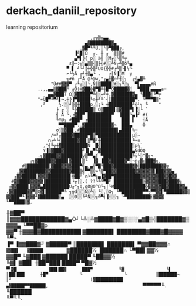 # derkach_daniil_repository
learning repositorium

                                    ,╓╦▒╦▄▄,                                  
                                  ▄▓████████▓▄                                  
                                .▓█▀╙╙Ü.│└╠▀███╔,                               
                              ▐╝█║Ω  ╓. ╫ ╓ `▒║▒#                             
                              ▄▀▌╠{ p░ à╣ ░M╓░└▒╙╤                            
                            ε╠─:╗░▄▒▒┤▒├╡#░░╩Ñ┌╩▒δ╙▄                            
                           ▀ ▌ ╛└┘╠╪╬▒╜ÜÖ{╬╬#╒╩▒└▌¼└                            
                           ⌐└½Å ╓╛┼▒▄└ .   ╒║Ñ▐░M  y                            
                           ╗#ñ ┌╜Å @╘@w,"╓▄╫▓∩╝╫░┐  ╓╡▄▓╩                       
                     "Ü##▓▓▓▀ ┌╙╓░║└,Ñ║▒████░#░╖╙░╖  ▀▌▄▄▄▄#Ñ                   
                ..,,▄▄▒▓███╙ ╓Ö(╪▓██╬▓▀█╩╫█▀Ö█████▓░  ▀███▌▄▄▄▄a─               
                    ▄▄▓███T Ω░▓█████▀╩╣░=╝╪,▓███████▓▄ ╙███╣╚▀╤                 
                "=Ü█▀╚▀╜▌¬.┼╠▐▀█████╙∩╫╜╚`┤║█████████▀. ╙▀▀▀█▒*                 
                 ,╜     ½.░░╝╠▒╫████p,░¡╘ ╪█████████╜╡┘╕ ╙    "                 
                       ╞ ╓ ░ ╙╠██████▒ Q▒████▌▒▓███▀▌▐░└ `                      
                       ╢ Å └,╒▓██▀ █████████▀  ▐███└▄▐╜ #(                      
                       ╚Y@╖ #███▀ ╒█████████    ███ ▌   ┤Å                      
                        ▀▀████▀..▓██████████▓¬  ███▄    Ö                       
                       σ░▒▓██▌,#██████████████▌▄███▌%─                          
                     /═╜╓████▓█████▀█▒▀████████████▌µ░~                         
                    ∩┌╧└╡██████▓██▌▒▀▓┘╫███████████▌╚¬≡                         
                  ,"╡╚╦╪▓██████████Ñ  █╣████████████░µ¼`                        
                  Y▐▒▓███▓███████╝▐▌▄▀╙▓████████████▄ÑdÖQ                       
                .╗▓████▓▓████████y▒▀▀▄ƒ ▀███████████╚ÿ└░^▓╗¬                    
             ╓╗▓█████▓▓████▌▓███▌▒└  ▐▓ ▐██▓█████▓▀░¬p╓▓╗███▓╗,                 
          #▒████████▌▓███▓▓▓▓███▀╣▄,▄╣▀█╙███▓███████▓▓╣████████▓▓╦              
        .▓▓████████▓▓███████▓███▒╣▀▀▒Ö»└▒▀██▓▓███████▓▓▓▓▓▓▓▌███▓▓▓▄            
       ╓▓▓█████▌▓▓▓▓████████▌╬██╜`∩╘╚▀╗▄▐▓██▀██████████▓▓▓▓▓▓▓██▓▓█▓▓           
      #▓▓████▓▓▓▓▓▐█████████▌╘╓│░.( ??└╚╙▀█╜ ███████████╠▓▓▓▓▓███▓███▓╗         
     ╔▓▓████▌▓▓▓▓▄██████████Ü╓"╖Q,gΘ@O^Ω└╖│└W████████████╬▓▓▓▓▓██▓████▓▓▄       
    .▓▓█████▓▓▀▒Q▓▌██████▀╚ ╖╦d░░░Ñ░╩░ └░,░Ω┐ ╙▀████████▀▀½▀▀▓▓▌▀██████▓▓▒      
    ▓▓███▀╙▐▓▓▓╜▓███████╣▄  ░░Θ░░╚╜Ñ░░╗╩▀╡▐░░░╖ └▀█████████╡▓▓▓▓  ╙▀▀████▒▓,    
   ╫▓██▀   ║▓▓▓████████████▓▄Ö┘└╩░╩▓████▓█▓▒░░░▄▓█▒╣███████▓▒▓▓▓▄     └▀▀██▓p   
   ▓▓▀     ╫▓▓▓█▓███████████       ▓███████▌   ████████▓███▓█▓▓▓▓          ╙▀¬  
  ▐▀       ▐▓▓███▓╜ ▓█████▀        ║███████▌    ███████▌ ▀▓▓██▓▓▓∩              
           `▓▓██▌   ▓█████         `▓██████½    ▐██████∩  └▀██▌▓▓½              
            ▓▓█▀    ╙▓███           ▓██████      █████▀     ╙██▓▓½              
            ╚▓▌      ▓██▌           ╫██▀███      ████▀        ▀█▓½              
             ▀       `▓█            ▐██▌██▓      ███▀          ╙▓               
                      └▌            ║██▌███      ╫█▀            └               
                       └           ║███████¬     ║╜                             
                               (▓██████████▌                                    
                             ▄▓█████▀▀██████,                                   
                            `▀▀▀▀▀╙.  ╙██████                                   
                                        ╙▀╙╙.  

